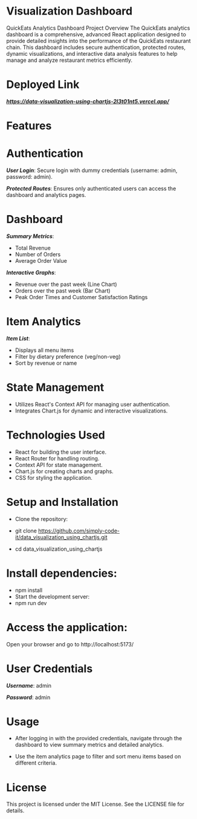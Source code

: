 
# Visualization Dashboard

QuickEats Analytics Dashboard
Project Overview
The QuickEats analytics dashboard is a comprehensive, advanced React application designed to provide detailed insights into the performance of the QuickEats restaurant chain. This dashboard includes secure authentication, protected routes, dynamic visualizations, and interactive data analysis features to help manage and analyze restaurant metrics efficiently.

# Deployed Link
***https://data-visualization-using-chartjs-2l3t01nt5.vercel.app/***

# Features
# Authentication
***User Login***: Secure login with dummy credentials (username: admin, password: admin).

***Protected Routes***: Ensures only authenticated users can access the dashboard and analytics pages.

# Dashboard
***Summary Metrics***:
- Total Revenue
- Number of Orders
- Average Order Value

***Interactive Graphs***:
- Revenue over the past week (Line Chart)
- Orders over the past week (Bar Chart)
- Peak Order Times and Customer Satisfaction Ratings

# Item Analytics
***Item List***:
- Displays all menu items
- Filter by dietary preference (veg/non-veg)
- Sort by revenue or name

# State Management
- Utilizes React's Context API for managing user authentication.
- Integrates Chart.js for dynamic and interactive visualizations.

# Technologies Used
- React for building the user interface.
- React Router for handling routing.
- Context API for state management.
- Chart.js for creating charts and graphs.
- CSS for styling the application.

# Setup and Installation
- Clone the repository:

- git clone https://github.com/simply-code-it/data_visualization_using_chartjs.git
- cd data_visualization_using_chartjs

# Install dependencies:

- npm install
- Start the development server:
- npm run dev 

# Access the application:
Open your browser and go to http://localhost:5173/

# User Credentials
***Username***: admin

***Password***: admin

# Usage
- After logging in with the provided credentials, navigate through the dashboard to view summary metrics and detailed analytics. 

- Use the item analytics page to filter and sort menu items based on different criteria.

# License
This project is licensed under the MIT License. See the LICENSE file for details.




